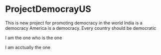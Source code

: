 # ProjectDemocrayUS
This is new project for promoting democracy in the world
India is a democracy
America is a democracy.
Every country should be democratic

I am the one who is the one

I am acctually the one


